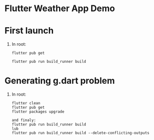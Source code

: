 # Flutter Weather App Demo

# First launch
1. In root:
   ```
   flutter pub get
   
   flutter pub run build_runner build
   ```

# Generating g.dart problem
1. In root:
   ```
   flutter clean
   flutter pub get
   flutter packages upgrade
   
   and finaly:
   flutter pub run build_runner build
   lub
   flutter pub run build_runner build --delete-conflicting-outputs
   ```